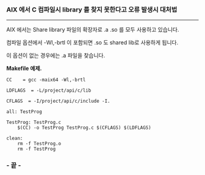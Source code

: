 ### AIX 에서 C 컴파일시 library 를 찾지 못한다고 오류 발생시 대처법

---

AIX 에서는 Share library 파일의 확장자로 .a .so 를 모두 사용하고 있습니다.  

컴파일 옵션에서  -Wl,-brtl 이 포함되면 .so 도 shared lib로 사용하게 됩니다.   

이 옵션이 없는 경우에는 .a 파일을 찾습니다.



**Makefile 예제.**

```
CC    = gcc -maix64 -Wl,-brtl

LDFLAGS  = -L/project/api/c/lib 

CFLAGS  = -I/project/api/c/include -I.

all: TestProg

TestProg: TestProg.c
	$(CC) -o TestProg TestProg.c $(CFLAGS) $(LDFLAGS)

clean:
	rm -f TestProg.o
	rm -f TestProg
```

### - 끝 -

